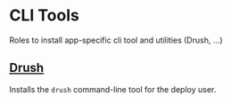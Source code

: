 # CLI Tools
Roles to install app-specific cli tool and utilities (Drush, ...)
<!--TOC-->
## [Drush](roles/cli/drush/README.md)
Installs the `drush` command-line tool for the deploy user.
<!--ENDTOC-->
